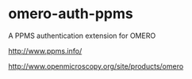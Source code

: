 # omero-auth-ppms

A PPMS authentication extension for OMERO

http://www.ppms.info/

http://www.openmicroscopy.org/site/products/omero

